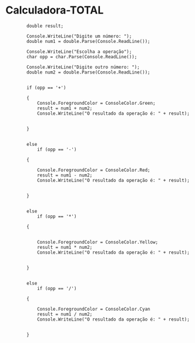 # Calculadora-TOTAL

            double result;

            Console.WriteLine("Digite um número: ");
            double num1 = double.Parse(Console.ReadLine());
            
            Console.WriteLine("Escolha a operação");
            char opp = char.Parse(Console.ReadLine());

            Console.WriteLine("Digite outro número: ");
            double num2 = double.Parse(Console.ReadLine());


            if (opp == '+')

            {
                Console.ForegroundColor = ConsoleColor.Green;
                result = num1 + num2;
                Console.WriteLine("O resultado da operação é: " + result);


            }


            else
                if (opp == '-')

            {

                Console.ForegroundColor = ConsoleColor.Red;
                result = num1 - num2;
                Console.WriteLine("O resultado da operação é: " + result);


            }


            else
                if (opp == '*')

            {


                Console.ForegroundColor = ConsoleColor.Yellow;
                result = num1 * num2;
                Console.WriteLine("O resultado da operação é: " + result);


            } 


            else
                if (opp == '/')

            {

                Console.ForegroundColor = ConsoleColor.Cyan
                result = num1 / num2;
                Console.WriteLine("O resultado da operação é: " + result);


            }
